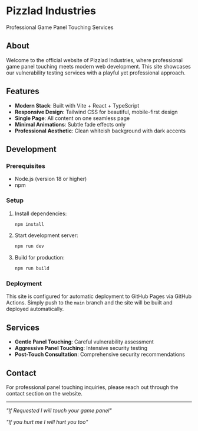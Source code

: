 # Pizzlad Industries

Professional Game Panel Touching Services

## About

Welcome to the official website of Pizzlad Industries, where professional game panel touching meets modern web development. This site showcases our vulnerability testing services with a playful yet professional approach.

## Features

- **Modern Stack**: Built with Vite + React + TypeScript
- **Responsive Design**: Tailwind CSS for beautiful, mobile-first design
- **Single Page**: All content on one seamless page
- **Minimal Animations**: Subtle fade effects only
- **Professional Aesthetic**: Clean whiteish background with dark accents

## Development

### Prerequisites

- Node.js (version 18 or higher)
- npm

### Setup

1. Install dependencies:
   ```bash
   npm install
   ```

2. Start development server:
   ```bash
   npm run dev
   ```

3. Build for production:
   ```bash
   npm run build
   ```

### Deployment

This site is configured for automatic deployment to GitHub Pages via GitHub Actions. Simply push to the `main` branch and the site will be built and deployed automatically.

## Services

- **Gentle Panel Touching**: Careful vulnerability assessment
- **Aggressive Panel Touching**: Intensive security testing  
- **Post-Touch Consultation**: Comprehensive security recommendations

## Contact

For professional panel touching inquiries, please reach out through the contact section on the website.

---

*"If Requested I will touch your game panel"*

*"If you hurt me I will hurt you too"*
